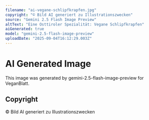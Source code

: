 ```yaml
---
filename: "ai-vegane-schlipfkrapfen.jpg"
copyright: "© Bild AI generiert zu Illustrationszwecken"
source: "Gemini 2.5 Flash Image Preview"
altText: "Eine Osttiroler Spezialität: Vegane Schlipfkrapfen"
aiGenerated: true
model: "gemini-2.5-flash-image-preview"
uploadDate: "2025-09-04T16:12:29.003Z"
---
```


# AI Generated Image

This image was generated by gemini-2.5-flash-image-preview for VeganBlatt.

## Copyright
© Bild AI generiert zu Illustrationszwecken
